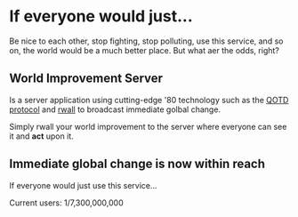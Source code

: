 # If everyone would just...

Be nice to each other, stop fighting, stop polluting, use this service, and so on, the world would be a much better place.
But what aer the odds, right?

## World Improvement Server

Is a server application using cutting-edge '80 technology such as the [QOTD protocol](https://en.wikipedia.org/wiki/QOTD) and [rwall](http://www.manpages.info/sunos/rwall.1.html) to broadcast immediate golbal change.

Simply rwall your world improvement to the server where everyone can see it and **act** upon it.

## Immediate global change is now within reach

If everyone would just use this service...

Current users: 1/7,300,000,000
